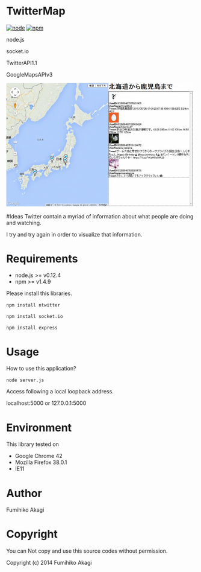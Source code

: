 # TwitterMap
[![node](https://img.shields.io/node/v/gh-badges.svg)]()
[![npm](https://img.shields.io/npm/v/npm.svg)]()

node.js

socket.io

TwitterAPI1.1

GoogleMapsAPIv3

<img src="./Raw/images/twittermap.gif" alt="twittermap">

#Ideas
Twitter contain a myriad of information about what people are doing and watching. 

I try and try again in order to visualize that information.


# Requirements
* node.js >= v0.12.4
* npm >= v1.4.9

Please install this libraries.
```
npm install ntwitter
```

```
npm install socket.io
```

```
npm install express
```

# Usage

How to use this application?

```
node server.js
```

Access following a local loopback address.

localhost:5000 or 127.0.0.1:5000



# Environment
This library tested on
- Google Chrome 42
- Mozilla Firefox 38.0.1
- IE11


# Author
Fumihiko Akagi

# Copyright
You can Not copy and use this source codes without permission.

Copyright (c) 2014 Fumihiko Akagi
